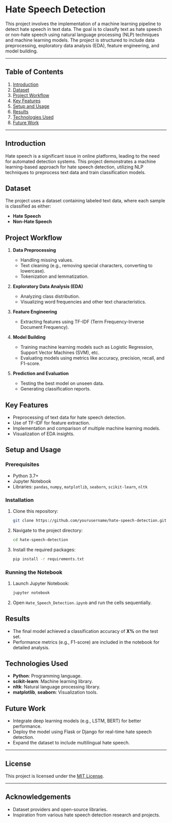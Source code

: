 # Hate Speech Detection

This project involves the implementation of a machine learning pipeline to detect hate speech in text data. The goal is to classify text as hate speech or non-hate speech using natural language processing (NLP) techniques and machine learning models. The project is structured to include data preprocessing, exploratory data analysis (EDA), feature engineering, and model building.

---

## Table of Contents

1. [Introduction](#introduction)
2. [Dataset](#dataset)
3. [Project Workflow](#project-workflow)
4. [Key Features](#key-features)
5. [Setup and Usage](#setup-and-usage)
6. [Results](#results)
7. [Technologies Used](#technologies-used)
8. [Future Work](#future-work)

---

## Introduction
Hate speech is a significant issue in online platforms, leading to the need for automated detection systems. This project demonstrates a machine learning-based approach for hate speech detection, utilizing NLP techniques to preprocess text data and train classification models.

## Dataset
The project uses a dataset containing labeled text data, where each sample is classified as either:
- **Hate Speech**
- **Non-Hate Speech**


## Project Workflow

1. **Data Preprocessing**
   - Handling missing values.
   - Text cleaning (e.g., removing special characters, converting to lowercase).
   - Tokenization and lemmatization.

2. **Exploratory Data Analysis (EDA)**
   - Analyzing class distribution.
   - Visualizing word frequencies and other text characteristics.

3. **Feature Engineering**
   - Extracting features using TF-IDF (Term Frequency-Inverse Document Frequency).

4. **Model Building**
   - Training machine learning models such as Logistic Regression, Support Vector Machines (SVM), etc.
   - Evaluating models using metrics like accuracy, precision, recall, and F1-score.

5. **Prediction and Evaluation**
   - Testing the best model on unseen data.
   - Generating classification reports.

## Key Features
- Preprocessing of text data for hate speech detection.
- Use of TF-IDF for feature extraction.
- Implementation and comparison of multiple machine learning models.
- Visualization of EDA insights.

## Setup and Usage

### Prerequisites
- Python 3.7+
- Jupyter Notebook
- Libraries: `pandas`, `numpy`, `matplotlib`, `seaborn`, `scikit-learn`, `nltk`

### Installation
1. Clone this repository:
   ```bash
   git clone https://github.com/yourusername/hate-speech-detection.git
   ```
2. Navigate to the project directory:
   ```bash
   cd hate-speech-detection
   ```
3. Install the required packages:
   ```bash
   pip install -r requirements.txt
   ```

### Running the Notebook
1. Launch Jupyter Notebook:
   ```bash
   jupyter notebook
   ```
2. Open `Hate_Speech_Detection.ipynb` and run the cells sequentially.

## Results
- The final model achieved a classification accuracy of **X%** on the test set.
- Performance metrics (e.g., F1-score) are included in the notebook for detailed analysis.

## Technologies Used
- **Python**: Programming language.
- **scikit-learn**: Machine learning library.
- **nltk**: Natural language processing library.
- **matplotlib**, **seaborn**: Visualization tools.

## Future Work
- Integrate deep learning models (e.g., LSTM, BERT) for better performance.
- Deploy the model using Flask or Django for real-time hate speech detection.
- Expand the dataset to include multilingual hate speech.

---

## License
This project is licensed under the [MIT License](LICENSE).

---

## Acknowledgements
- Dataset providers and open-source libraries.
- Inspiration from various hate speech detection research and projects.
